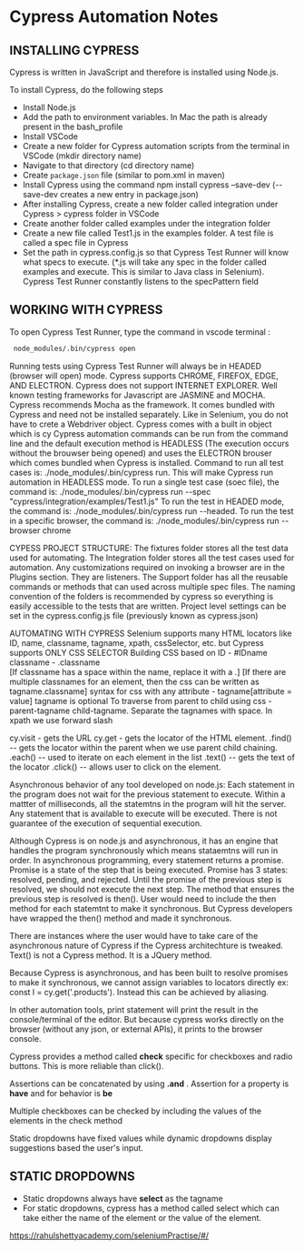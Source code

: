 # Cypress Automation Notes

## INSTALLING CYPRESS
Cypress is written in JavaScript and therefore is installed using Node.js.

To install Cypress, do the following steps 
- Install Node.js
- Add the path to environment variables. In Mac the path is already present in the bash_profile
- Install VSCode
- Create a new folder for Cypress automation scripts from the terminal in VSCode (mkdir directory name) 
- Navigate to that directory (cd directory name)
- Create `package.json` file (similar to pom.xml in maven)
- Install Cypress using the command npm install cypress –save-dev (--save-dev creates a new entry in package.json)
- After installing Cypress, create a new folder called integration under Cypress > cypress folder in VSCode
- Create another folder called examples under the integration folder
- Create a new file called Test1.js in the examples folder. A test file is called a spec file in Cypress
- Set the path in cypress.config.js so that Cypress Test Runner will know what specs to execute. (*.js will take any spec in the folder called examples and execute. This is similar to Java class in Selenium). Cypress Test Runner constantly listens to the specPattern field

## WORKING WITH CYPRESS
To open Cypress Test Runner, type the command in vscode terminal : 
```sh
 node_modules/.bin/cypress open 
```

Running tests using Cypress Test Runner will always be in HEADED (browser will open) mode.
Cypress supports CHROME, FIREFOX, EDGE, AND ELECTRON. Cypress does not support INTERNET EXPLORER.
Well known testing frameworks for Javascript are JASMINE and MOCHA. Cypress recommends Mocha as the framework. It comes bundled with Cypress and need not be installed separately.
Like in Selenium, you do not have to crete a Webdriver object. Cypress comes with a built in object which is cy
Cypress automation commands can be run from the command line and the default execution method is HEADLESS (The execution occurs without the brouwser being opened) and uses the ELECTRON brouser which comes bundled when Cypress is installed. 
Command to run all test cases is: ./node_modules/.bin/cypress run. This will make Cypress run automation in HEADLESS mode. 
To run a single test case (soec file), the command is: ./node_modules/.bin/cypress run --spec "cypress/integration/examples/Test1.js"
To run the test in HEADED mode, the command is: ./node_modules/.bin/cypress run --headed. 
To run the test in a specific browser, the command is: ./node_modules/.bin/cypress run --browser chrome 

CYPESS PROJECT STRUCTURE:
The fixtures folder stores all the test data used for automating. 
The Integration folder stores all the test cases used for automation.
Any customizations required on invoking a browser are in the Plugins section. They are listeners.
The Support folder has all the reusable commands or methods that can used across multiple spec files.
The naming convention of the folders is recommended by cypress so everything is easily accessible to the tests that are written. 
Project level settings can be set in the cypress.config.js file (previously known as cypress.json)

AUTOMATING WITH CYPRESS
Selenium supports many HTML locators like ID, name, classname, tagname, xpath, cssSelector, etc. but Cypress supports ONLY CSS SELECTOR
Building CSS based on 
    ID - #IDname
    classname - .classname   
    [If classname has a space within the name, replace it with a .] 
    [If there are multiple classnames for an element, then the css can be written as tagname.classname]
    syntax for css with any attribute - tagname[attribute = value]  tagname is optional
    To traverse from parent to child using css - parent-tagname child-tagname. Separate the tagnames with space. In xpath we use forward slash

cy.visit - gets the URL
cy.get - gets the locator of the HTML element.
.find() -- gets the locator within the parent when we use parent child chaining.
.each() -- used to iterate on each element in the list
.text() -- gets the text of the locator
.click() -- allows user to click on the element.

Asynchronous behavior of any tool developed on node.js: Each statement in the program does not wait for the previous statement to execute. 
Within a mattter of milliseconds, all the statemtns in the program will hit the server. Any statement that is available to execute will be executed. There is not guarantee of the execution of sequential execution.

Although Cypress is on node.js and asynchronous, it has an engine that handles the program synchronously which means stataemtns will run in order.
In asynchronous programming, every statement returns a promise. Promise is a state of the step that is being executed. Promise has 3 states: resolved, pending, and rejected. Until the promise of the previous step is resolved, we should not execute the next step.
The method that ensures the previous step is resolved is then(). User would need to include the then method for each statemtnt to make it synchronous.
But Cypress developers have wrapped the then() method and made it synchronous.

There are instances where the user would have to take care of the asynchronous nature of Cypress if the Cypress architechture is tweaked.
Text() is not a Cypress method. It is a JQuery method.

Because Cypress is asynchronous, and has been built to resolve promises to make it synchronous, we cannot assign variables to locators directly ex: const l = cy.get('.products'). Instead this can be achieved by aliasing. 

In other automation tools, print statement will print the result in the console/terminal of the editor. But because cypress works directly on the browser (without any json, or external APIs), it prints to the browser console.

Cypress provides a method called **check**  specific for checkboxes and radio buttons. This is more reliable than click().

Assertions can be concatenated by using **.and** . Assertion for a property is **have** and for behavior is **be**


Multiple checkboxes can be checked by including the values of the elements in the check method

Static dropdowns have fixed values while dynamic dropdowns display suggestions based the user's input.
## STATIC DROPDOWNS
- Static dropdowns always have **select** as the tagname
- For static dropdowns, cypress has a method called select which can take either the name of the element or the value of the element.



https://rahulshettyacademy.com/seleniumPractise/#/